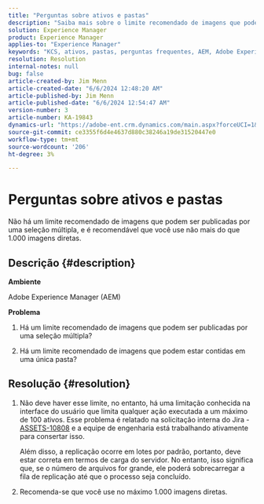 ```yaml
---
title: "Perguntas sobre ativos e pastas"
description: "Saiba mais sobre o limite recomendado de imagens que podem ser publicadas por uma seleção múltipla ou podem estar contidas em uma única pasta, no AEM."
solution: Experience Manager
product: Experience Manager
applies-to: "Experience Manager"
keywords: "KCS, ativos, pastas, perguntas frequentes, AEM, Adobe Experience Manager"
resolution: Resolution
internal-notes: null
bug: false
article-created-by: Jim Menn
article-created-date: "6/6/2024 12:48:20 AM"
article-published-by: Jim Menn
article-published-date: "6/6/2024 12:54:47 AM"
version-number: 3
article-number: KA-19843
dynamics-url: "https://adobe-ent.crm.dynamics.com/main.aspx?forceUCI=1&pagetype=entityrecord&etn=knowledgearticle&id=1dfa3074-9e23-ef11-840b-6045bd006268"
source-git-commit: ce3355f6d4e4637d880c38246a19de31520447e0
workflow-type: tm+mt
source-wordcount: '206'
ht-degree: 3%

---
```


# Perguntas sobre ativos e pastas


Não há um limite recomendado de imagens que podem ser publicadas por uma seleção múltipla, e é recomendável que você use não mais do que 1.000 imagens diretas.

## Descrição {#description}


<b>Ambiente</b>

Adobe Experience Manager (AEM)

<b>Problema</b>

1. Há um limite recomendado de imagens que podem ser publicadas por uma seleção múltipla?

2. Há um limite recomendado de imagens que podem estar contidas em uma única pasta?


## Resolução {#resolution}


1. Não deve haver esse limite, no entanto, há uma limitação conhecida na interface do usuário que limita qualquer ação executada a um máximo de 100 ativos. Esse problema é relatado na solicitação interna do Jira - [ASSETS-10808](https://jira.corp.adobe.com/browse/ASSETS-10808) e a equipe de engenharia está trabalhando ativamente para consertar isso.

   Além disso, a replicação ocorre em lotes por padrão, portanto, deve estar correta em termos de carga do servidor. No entanto, isso significa que, se o número de arquivos for grande, ele poderá sobrecarregar a fila de replicação até que o processo seja concluído.


2. Recomenda-se que você use no máximo 1.000 imagens diretas.

